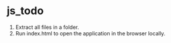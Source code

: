 # js_todo
1. Extract all files in a folder.
2. Run index.html to open the application in the browser locally.

